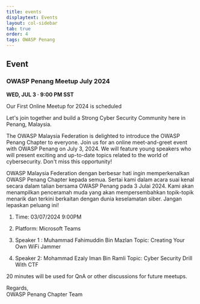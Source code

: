 ```yaml
---
title: events
displaytext: Events
layout: col-sidebar
tab: true
order: 4
tags: OWASP Penang
---
```


## Event

### OWASP Penang Meetup July 2024

<b> WED, JUL 3 · 9:00 PM SST </b>

Our First Online Meetup for 2024 is scheduled

Let's join together and build a Strong Cyber Security Community here in Penang, Malaysia.

The OWASP Malaysia Federation is delighted to introduce the OWASP Penang Chapter to everyone. Join us for an online meet-and-greet event with OWASP Penang on July 3, 2024. We will feature young speakers who will present exciting and up-to-date topics related to the world of cybersecurity. Don't miss this opportunity!

OWASP Malaysia Federation dengan berbesar hati ingin memperkenalkan OWASP Penang Chapter kepada semua. Sertai kami dalam acara suai kenal secara dalam talian bersama OWASP Penang pada 3 Julai 2024. Kami akan menampilkan penceramah muda yang akan mempersembahkan topik-topik menarik dan terkini berkaitan dengan dunia keselamatan siber. Jangan lepaskan peluang ini!

1. Time: 03/07/2024 9:00PM
2. Platform: Microsoft Teams

3. Speaker 1 : Muhammad Fahimuddin Bin Mazlan
 Topic: Creating Your Own WiFi Jammer

4. Speaker 2: Mohammad Ezaly Iman Bin Ramli
 Topic: Cyber Security Drill With CTF

20 minutes will be used for QnA or other discussions for future meetups.

Regards,</br>
OWASP Penang Chapter Team

